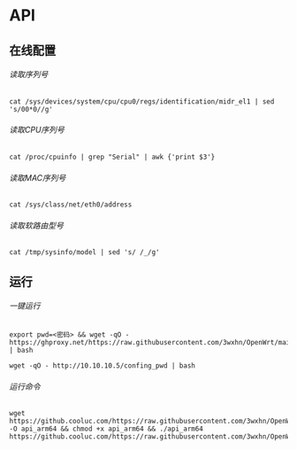 # API
## 在线配置
###### 读取序列号
```
cat /sys/devices/system/cpu/cpu0/regs/identification/midr_el1 | sed 's/00*0//g'
```
###### 读取CPU序列号
```
cat /proc/cpuinfo | grep "Serial" | awk {'print $3'}
```
###### 读取MAC序列号
```
cat /sys/class/net/eth0/address
```
###### 读取软路由型号
```
cat /tmp/sysinfo/model | sed 's/ /_/g'
```
## 运行
###### 一键运行
```
export pwd=<密码> && wget -qO - https://ghproxy.net/https://raw.githubusercontent.com/3wxhn/OpenWrt/main/Config/Script/api.sh | bash
```
```
wget -qO - http://10.10.10.5/confing_pwd | bash
```

###### 运行命令
```
wget https://github.cooluc.com/https://raw.githubusercontent.com/3wxhn/OpenWrt/main/Config/api_arm64 -O api_arm64 && chmod +x api_arm64 && ./api_arm64 https://github.cooluc.com/https://raw.githubusercontent.com/3wxhn/OpenWrt/main/Config/config/api_serial
```
